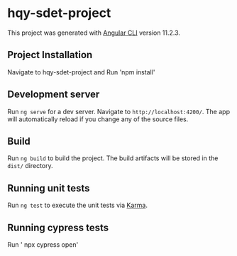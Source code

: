 # hqy-sdet-project
 

This project was generated with [Angular CLI](https://github.com/angular/angular-cli) version 11.2.3.

## Project Installation

Navigate to hqy-sdet-project and Run 'npm install'

## Development server

Run `ng serve` for a dev server. Navigate to `http://localhost:4200/`. The app will automatically reload if you change any of the source files.


## Build

Run `ng build` to build the project. The build artifacts will be stored in the `dist/` directory.
## Running unit tests

Run `ng test` to execute the unit tests via [Karma](https://karma-runner.github.io).

## Running cypress tests
Run ' npx cypress open'

